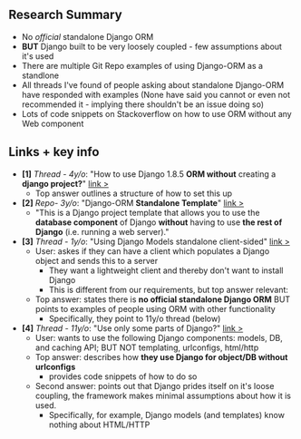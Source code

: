 ## Research Summary
* No *official* standalone Django ORM
* **BUT** Django built to be very loosely coupled - few assumptions about it's used
* There are multiple Git Repo examples of using Django-ORM as a standlone
* All threads I've found of people asking about standalone Django-ORM have responded with examples (None have said you cannot or even not recommended it - implying there shouldn't be an issue doing so)
* Lots of code snippets on Stackoverflow on how to use ORM without any Web component

## Links + key info

* **[1]** *Thread - 4y/o*: "How to use Django 1.8.5 **ORM without** creating a **django project?**" [link >](https://stackoverflow.com/questions/33170016/how-to-use-django-1-8-5-orm-without-creating-a-django-project)
  * Top answer outlines a structure of how to set this up
* **[2]** *Repo- 3y/o*: "Django-ORM **Standalone Template**" [link >](https://github.com/dancaron/Django-ORM)
  * "This is a Django project template that allows you to use the **database component** of Django **without** having to use **the rest of Django** (i.e. running a web server)."
* **[3]** *Thread - 1y/o*: "Using Django Models standalone client-sided" [link >](https://www.reddit.com/r/django/comments/9hj2ru/using_django_models_standalone_clientsided/)
  * User: askes if they can have a client which populates a Django object and sends this to a server
    * They want a lightweight client and thereby don't want to install Django
    * This is different from our requirements, but top answer relevant:
  * Top answer: states there is **no official standalone Django ORM** BUT points to examples of people using ORM with other functionality
    * Specifically, they point to 11y/o thread (below)
* **[4]** *Thread - 11y/o*: "Use only some parts of Django?" [link >](https://stackoverflow.com/questions/302651/use-only-some-parts-of-django)
  * User: wants to use the following Django components: models, DB, and caching API; BUT NOT templating, urlconfigs, html/http
  * Top answer: describes how **they use Django for object/DB without urlconfigs**
    * provides code snippets of how to do so
  * Second answer: points out that Django prides itself on it's loose coupling, the framework makes minimal assumptions about how it is used.
    * Specifically, for example, Django models (and templates) know nothing about HTML/HTTP
